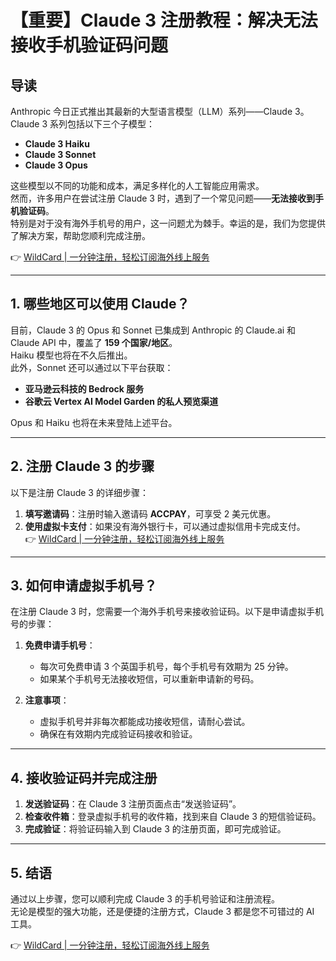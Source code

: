 # 【重要】Claude 3 注册教程：解决无法接收手机验证码问题

## 导读

Anthropic 今日正式推出其最新的大型语言模型（LLM）系列——Claude 3。  
Claude 3 系列包括以下三个子模型：

- **Claude 3 Haiku**  
- **Claude 3 Sonnet**  
- **Claude 3 Opus**  

这些模型以不同的功能和成本，满足多样化的人工智能应用需求。  
然而，许多用户在尝试注册 Claude 3 时，遇到了一个常见问题——**无法接收到手机验证码**。  
特别是对于没有海外手机号的用户，这一问题尤为棘手。幸运的是，我们为您提供了解决方案，帮助您顺利完成注册。

👉 [WildCard | 一分钟注册，轻松订阅海外线上服务](https://bit.ly/bewildcard)

---

## 1. 哪些地区可以使用 Claude？

目前，Claude 3 的 Opus 和 Sonnet 已集成到 Anthropic 的 Claude.ai 和 Claude API 中，覆盖了 **159 个国家/地区**。  
Haiku 模型也将在不久后推出。  
此外，Sonnet 还可以通过以下平台获取：

- **亚马逊云科技的 Bedrock 服务**  
- **谷歌云 Vertex AI Model Garden 的私人预览渠道**  

Opus 和 Haiku 也将在未来登陆上述平台。

---

## 2. 注册 Claude 3 的步骤

以下是注册 Claude 3 的详细步骤：

1. **填写邀请码**：注册时输入邀请码 **ACCPAY**，可享受 2 美元优惠。  
2. **使用虚拟卡支付**：如果没有海外银行卡，可以通过虚拟信用卡完成支付。  
   👉 [WildCard | 一分钟注册，轻松订阅海外线上服务](https://bit.ly/bewildcard)

---

## 3. 如何申请虚拟手机号？

在注册 Claude 3 时，您需要一个海外手机号来接收验证码。以下是申请虚拟手机号的步骤：

1. **免费申请手机号**：  
   - 每次可免费申请 3 个英国手机号，每个手机号有效期为 25 分钟。  
   - 如果某个手机号无法接收短信，可以重新申请新的号码。

2. **注意事项**：  
   - 虚拟手机号并非每次都能成功接收短信，请耐心尝试。  
   - 确保在有效期内完成验证码接收和验证。

---

## 4. 接收验证码并完成注册

1. **发送验证码**：在 Claude 3 注册页面点击“发送验证码”。  
2. **检查收件箱**：登录虚拟手机号的收件箱，找到来自 Claude 3 的短信验证码。  
3. **完成验证**：将验证码输入到 Claude 3 的注册页面，即可完成验证。

---

## 5. 结语

通过以上步骤，您可以顺利完成 Claude 3 的手机号验证和注册流程。  
无论是模型的强大功能，还是便捷的注册方式，Claude 3 都是您不可错过的 AI 工具。

👉 [WildCard | 一分钟注册，轻松订阅海外线上服务](https://bit.ly/bewildcard)
